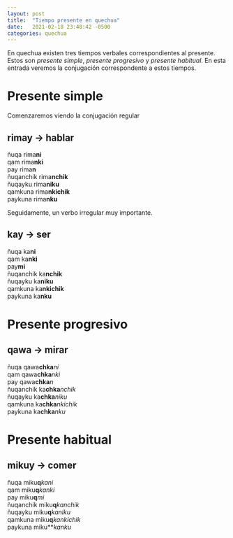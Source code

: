```yaml
---
layout: post
title:  "Tiempo presente en quechua"
date:   2021-02-18 23:48:42 -0500
categories: quechua
---
```


En quechua existen tres tiempos verbales correspondientes al presente. Estos son *presente simple*, *presente progresivo* y *presente habitual*. En esta entrada veremos la conjugación correspondente a estos tiempos. 

# Presente simple
Comenzaremos viendo la conjugación regular 
## rimay -> hablar
ñuqa rima**ni**  
qam rima**nki**  
pay rima**n**  
ñuqanchik rima**nchik**  
ñuqayku rima**niku**  
qamkuna rima**nkichik**  
paykuna rima**nku**  

Seguidamente, un verbo irregular muy importante.

## kay -> ser
ñuqa ka**ni**  
qam ka**nki**  
pay**mi**  
ñuqanchik ka**nchik**  
ñuqayku ka**niku**  
qamkuna ka**nkichik**  
paykuna ka**nku**  

# Presente progresivo
## qawa -> mirar
ñuqa qawa**chka***ni*  
qam qawa**chka***nki*  
pay qawa**chka***n*  
ñuqanchik ka**chka***nchik*  
ñuqayku ka**chka***niku*  
qamkuna ka**chka***nkichik*  
paykuna ka**chka***nku*  

# Presente habitual
## mikuy -> comer
ñuqa miku**q***kani*  
qam miku**q***kanki*  
pay miku**q***mi*  
ñuqanchik miku**q***kanchik*  
ñuqayku miku**q***kaniku*  
qamkuna miku**q***kankichik*  
paykuna miku***kanku*  

